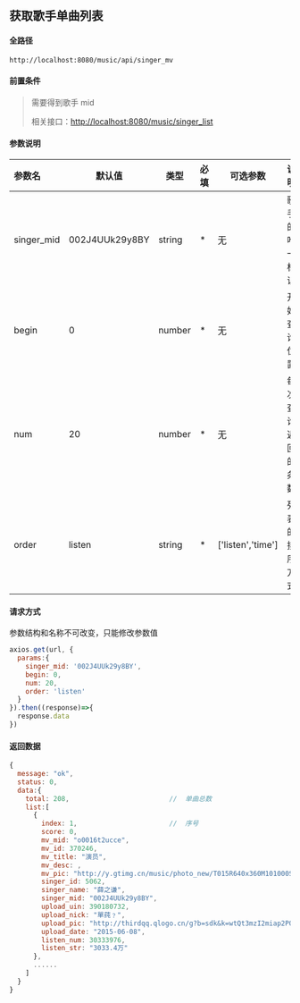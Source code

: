 ## 获取歌手单曲列表

#### 全路径

```
http://localhost:8080/music/api/singer_mv
```

#### 前置条件

> 需要得到歌手 mid    
>
> 相关接口：[http://localhost:8080/music/singer_list](https://github.com/JooZh/music-api-for-qq/blob/master/docs/singer_list.md)

#### 参数说明

| 参数名    | 默认值         | 类型   | 必填 | 可选参数          | 说明               |
| :-------- | -------------- | ------ | ---- | ----------------- | ------------------ |
| singer_mid | 002J4UUk29y8BY | string | *    | 无                | 歌手的唯一标识     |
| begin     | 0              | number | *    | 无                | 开始查询位置       |
| num       | 20             | number | *    | 无                | 每次查询返回的条数 |
| order     | listen         | string | *    | ['listen','time'] | 列表的排序方式     |

#### 请求方式

参数结构和名称不可改变，只能修改参数值

```js
axios.get(url, {
  params:{
    singer_mid: '002J4UUk29y8BY',
    begin: 0,
    num: 20,
    order: 'listen'
  }
}).then((response)=>{
  response.data
})
```

#### 返回数据

```js
{
  message: "ok",
  status: 0,
  data:{
    total: 208,                         //  单曲总数
    list:[
      {
        index: 1,                       //  序号
        score: 0,
        mv_mid: "o0016t2ucce",
        mv_id: 370246,
        mv_title: "演员",
        mv_desc: ,
        mv_pic: "http://y.gtimg.cn/music/photo_new/T015R640x360M101000SDc5i3Z3ay6.jpg",
        singer_id: 5062,
        singer_name: "薛之谦",
        singer_mid: "002J4UUk29y8BY",
        upload_uin: 390180732,
        upload_nick: "單莼﹖",
        upload_pic: "http://thirdqq.qlogo.cn/g?b=sdk&k=wtQt3mzI2miap2PQcLwwtIw&s=100&t=0",
        upload_date: "2015-06-08",
        listen_num: 30333976,
        listen_str: "3033.4万"
      },
      ......
    ]
  }
}
```

